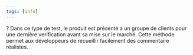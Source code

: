 ```yaml
---
tags: [info]
---
```


?
Dans ce type de test, le produit est présenté a un groupe de clients pour une dernière verification avant sa mise sur le marché.
Cette méthode permet aux développeurs de recueillir facilement des commentaire réalistes.